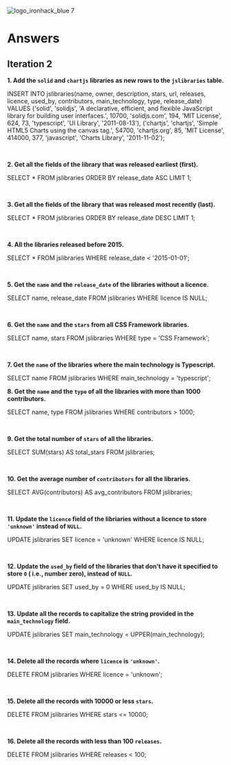 ![logo_ironhack_blue 7](https://user-images.githubusercontent.com/23629340/40541063-a07a0a8a-601a-11e8-91b5-2f13e4e6b441.png)

# Answers

## Iteration 2

**1. Add the `solid` and `chartjs` libraries as new rows to the `jslibraries` table.**

<!-- Your Query Goes Here -->

INSERT INTO jslibraries(name, owner, description, stars, url, releases, licence, used_by, contributors, main_technology, type, release_date)
VALUES
('solid', 'solidjs', 'A declarative, efficient, and flexible JavaScript library for building user interfaces.', 10700, 'solidjs.com', 194, 'MIT License', 624, 73, 'typescript', 'UI Library', '2011-08-13'),
('chartjs', 'chartjs', 'Simple HTML5 Charts using the canvas tag.', 54700, 'chartjs.org', 85, 'MIT License', 414000, 377, 'javascript', 'Charts Library', '2011-11-02');

<br>

**2. Get all the fields of the library that was released earliest (first).**

<!-- Your Query Goes Here -->

SELECT \*
FROM jslibraries
ORDER BY release_date ASC
LIMIT 1;

<br>

**3. Get all the fields of the library that was released most recently (last).**

<!-- Your Query Goes Here -->

SELECT \*
FROM jslibraries
ORDER BY release_date DESC
LIMIT 1;

<br>

**4. All the libraries released before 2015.**

<!-- Your Query Goes Here -->

SELECT \*
FROM jslibraries
WHERE release_date < '2015-01-01';

<br>

**5. Get the `name` and the `release_date` of the libraries without a licence.**

<!-- Your Query Goes Here -->

SELECT name, release_date
FROM jslibraries
WHERE licence IS NULL;

<br>

**6. Get the `name` and the `stars` from all CSS Framework libraries.**

<!-- Your Query Goes Here -->

SELECT name, stars
FROM jslibraries
WHERE type = 'CSS Framework';

<br>

**7. Get the `name` of the libraries where the main technology is Typescript.**

<!-- Your Query Goes Here -->

SELECT name
FROM jslibraries
WHERE main_technology = 'typescript';
<br>

**8. Get the `name` and the `type` of all the libraries with more than 1000 contributors.**

<!-- Your Query Goes Here -->

SELECT name, type
FROM jslibraries
WHERE contributors > 1000;

<br>

**9. Get the total number of `stars` of all the libraries.**

<!-- Your Query Goes Here -->

SELECT SUM(stars) AS total_stars
FROM jslibraries;

<br>

**10. Get the average number of `contributors` for all the libraries.**

<!-- Your Query Goes Here -->

SELECT AVG(contributors) AS avg_contributors
FROM jslibraries;

<br>

**11. Update the `licence` field of the libriaries without a licence to store `'unknown'` instead of `NULL`.**

<!-- Your Query Goes Here -->

UPDATE jslibraries
SET licence = 'unknown'
WHERE licence IS NULL;

<br>

**12. Update the `used_by` field of the libraries that don't have it specified to store `0` ( i.e., number zero), instead of `NULL`.**

<!-- Your Query Goes Here -->

UPDATE jslibraries
SET used_by = 0
WHERE used_by IS NULL;

<br>

**13. Update all the records to capitalize the string provided in the `main_technology` field.**

<!-- Your Query Goes Here -->

UPDATE jslibraries
SET main_technology = UPPER(main_technology);

<br>

**14. Delete all the records where `licence` is `'unknown'`.**

<!-- Your Query Goes Here -->

DELETE FROM jslibraries
WHERE licence = 'unknown';

<br>

**15. Delete all the records with 10000 or less `stars`.**

<!-- Your Query Goes Here -->

DELETE FROM jslibraries
WHERE stars <= 10000;

<br>

**16. Delete all the records with less than 100 `releases`.**

<!-- Your Query Goes Here -->

DELETE FROM jslibraries
WHERE releases < 100;

<br>
